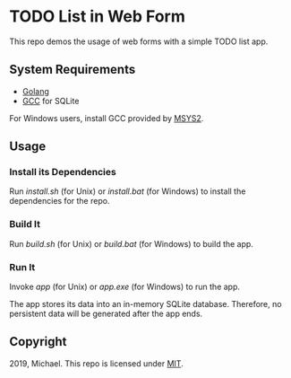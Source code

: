 # TODO List in Web Form

This repo demos the usage of web forms with a simple TODO list app.

## System Requirements

* [Golang](https://golang.org/)
* [GCC](https://gcc.gnu.org/) for SQLite

For Windows users, install GCC provided by [MSYS2](https://www.msys2.org/).

## Usage

### Install its Dependencies

Run *install.sh* (for Unix) or *install.bat* (for Windows) to install the dependencies for the repo.

### Build It

Run *build.sh* (for Unix) or *build.bat* (for Windows) to build the app.

### Run It

Invoke *app* (for Unix) or *app.exe* (for Windows) to run the app.

The app stores its data into an in-memory SQLite database. Therefore, no persistent data will be generated after the app ends.

## Copyright

2019, Michael. This repo is licensed under [MIT](https://opensource.org/licenses/MIT).
